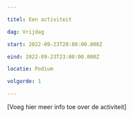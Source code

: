 ```yaml
---

titel: Een activiteit

dag: Vrijdag

start: 2022-09-23T20:00:00.000Z

eind: 2022-09-23T23:00:00.000Z

locatie: Podium

volgorde: 1

---
```


[Voeg hier meer info toe over de activiteit]
